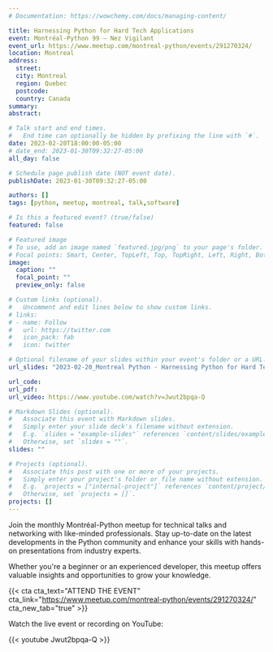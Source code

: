 ```yaml
---
# Documentation: https://wowchemy.com/docs/managing-content/

title: Harnessing Python for Hard Tech Applications
event: Montréal-Python 99 – Nez Vigilant
event_url: https://www.meetup.com/montreal-python/events/291270324/
location: Montreal
address:
  street:
  city: Montreal
  region: Quebec
  postcode:
  country: Canada
summary:
abstract:

# Talk start and end times.
#   End time can optionally be hidden by prefixing the line with `#`.
date: 2023-02-20T18:00:00-05:00
# date_end: 2023-01-30T09:32:27-05:00
all_day: false

# Schedule page publish date (NOT event date).
publishDate: 2023-01-30T09:32:27-05:00

authors: []
tags: [python, meetup, montreal, talk,software]

# Is this a featured event? (true/false)
featured: false

# Featured image
# To use, add an image named `featured.jpg/png` to your page's folder.
# Focal points: Smart, Center, TopLeft, Top, TopRight, Left, Right, BottomLeft, Bottom, BottomRight.
image:
  caption: ""
  focal_point: ""
  preview_only: false

# Custom links (optional).
#   Uncomment and edit lines below to show custom links.
# links:
# - name: Follow
#   url: https://twitter.com
#   icon_pack: fab
#   icon: twitter

# Optional filename of your slides within your event's folder or a URL.
url_slides: "2023-02-20_Montreal Python - Harnessing Python for Hard Tech Applications-compressed.pdf"

url_code:
url_pdf:
url_video: https://www.youtube.com/watch?v=Jwut2bpqa-Q

# Markdown Slides (optional).
#   Associate this event with Markdown slides.
#   Simply enter your slide deck's filename without extension.
#   E.g. `slides = "example-slides"` references `content/slides/example-slides.md`.
#   Otherwise, set `slides = ""`.
slides: ""

# Projects (optional).
#   Associate this post with one or more of your projects.
#   Simply enter your project's folder or file name without extension.
#   E.g. `projects = ["internal-project"]` references `content/project/deep-learning/index.md`.
#   Otherwise, set `projects = []`.
projects: []
---
```


Join the monthly Montréal-Python meetup for technical talks and networking with like-minded professionals. Stay up-to-date on the latest developments in the Python community and enhance your skills with hands-on presentations from industry experts.

Whether you're a beginner or an experienced developer, this meetup offers valuable insights and opportunities to grow your knowledge.

{{< cta cta_text="ATTEND THE EVENT" cta_link="https://www.meetup.com/montreal-python/events/291270324/" cta_new_tab="true" >}}

Watch the live event or recording on YouTube:

{{< youtube Jwut2bpqa-Q >}}
